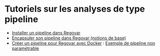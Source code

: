 # Tutoriels sur les analyses de type pipeline

* [Installer un pipeline dans Regovar](pipeline/tuto_001.md)
* [Encapsuler son pipeline dans Regovar (notions de base)](pipeline/tuto_002.md)
* [Créer un pipeline pour Regovar avec Docker](pipeline/tuto_003.md) : [Exemple de pipeline non paramétrable](tuto_004.md)

